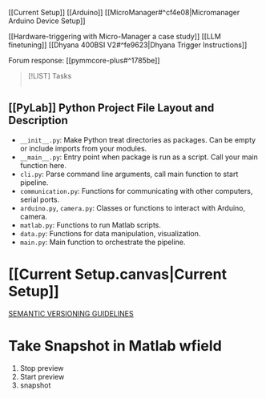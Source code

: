 [[Current Setup]]
[[Arduino]]
[[MicroManager#^cf4e08|Micromanager Arduino Device Setup]]

[[Hardware-triggering with Micro-Manager a case study]]
[[LLM finetuning]]
[[Dhyana 400BSI V2#^fe9623|Dhyana Trigger Instructions]]

Forum response:
[[pymmcore-plus#^1785be]]



> [!LIST] Tasks
> ```tasks
> 
> ```


## [[PyLab]] Python Project File Layout and Description
- `__init__.py`: Make Python treat directories as packages. Can be empty or include imports from your modules.
- `__main__.py`: Entry point when package is run as a script. Call your main function here.
- `cli.py`: Parse command line arguments, call main function to start pipeline.
- `communication.py`: Functions for communicating with other computers, serial ports.
- `arduino.py`, `camera.py`: Classes or functions to interact with Arduino, camera.
- `matlab.py`: Functions to run Matlab scripts.
- `data.py`: Functions for data manipulation, visualization.
- `main.py`: Main function to orchestrate the pipeline.

# [[Current Setup.canvas|Current Setup]]

[SEMANTIC VERSIONING GUIDELINES](https://semver.org/)

# Take Snapshot in Matlab wfield
1. Stop preview
2. Start preview
3. snapshot